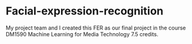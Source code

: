 # Facial-expression-recognition
My project team and I created this FER as our final project in the course DM1590 Machine Learning for Media Technology 7.5 credits.
